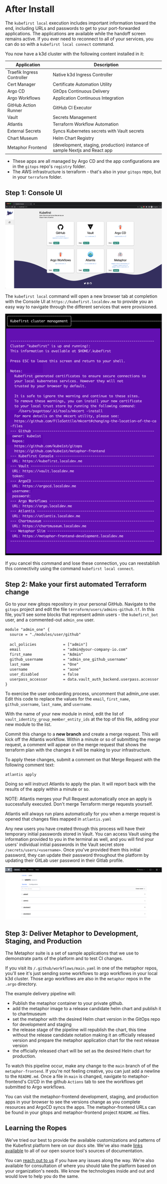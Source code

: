 # After Install

[//]: # (`todo: need new getting started video for github local`)

[//]: # (<iframe width="784" height="441" src="https://www.youtube.com/embed/KEUOaNMUqOM" title="YouTube video player" frameborder="0" allow="accelerometer; autoplay; clipboard-write; encrypted-media; gyroscope; picture-in-picture" allowfullscreen></iframe>)

The `kubefirst local` execution includes important information toward the end, including URLs and passwords to get to your port-forwarded applications. The applications are available while the handoff screen remains active. If you ever need to reconnect to all of your services, you can do so with a `kubefirst local connect` command.

You now have a k3d cluster with the following content installed in it:

| Application                  | Description                                                                            |
|------------------------------|----------------------------------------------------------------------------------------|
| Traefik Ingress Controller   | Native k3d Ingress Controller                                                          |
| Cert Manager                 | Certificate Automation Utility                                                         |
| Argo CD                      | GitOps Continuous Delivery                                                             |
| Argo Workflows               | Application Continuous Integration                                                     |
| GitHub Action Runner         | GitHub CI Executor                                                                     |
| Vault                        | Secrets Management                                                                     |
| Atlantis                     | Terraform Workflow Automation                                                          |
| External Secrets             | Syncs Kubernetes secrets with Vault secrets                                            |
| Chart Museum                 | Helm Chart Registry                                                                    |
| Metaphor Frontend            | (development, staging, production) instance of sample Nextjs and React app             |

- These apps are all managed by Argo CD and the app configurations are in the `gitops` repo's `registry` folder.
- The AWS infrastructure is terraform - that's also in your `gitops` repo, but in your `terraform` folder.

## Step 1: Console UI

![terminal handoff](../../img/kubefirst/local/console.png)

The `kubefirst local` command will open a new browser tab at completion with the Console UI at
`https://kubefirst.localdev.me` to provide you an easy way to navigate through the different services that were provisioned.

![terminal handoff](../../img/kubefirst/local/handoff-screen.png)

If you cancel this command and lose these connection, you can reestablish this connectivity using the command `kubefirst local connect`.

## Step 2: Make your first automated Terraform change

Go to your new gitops repository in your personal GitHub. Navigate to the `gitops` project and edit the file `terraform/users/admins-github.tf`. In this file, you'll see some blocks that represent admin users - the `kubefirst_bot` user, and a commented-out `admin_one` user.


```
module "admin_one" {
  source = "./modules/user/github"

  acl_policies            = ["admin"]
  email                   = "admin@your-company-io.com"
  first_name              = "Admin"
  github_username         = "admin_one_github_username"
  last_name               = "One"
  username                = "aone"
  user_disabled           = false
  userpass_accessor       = data.vault_auth_backend.userpass.accessor
}
```

To exercise the user onboarding process, uncomment that admin_one user. Edit this code to replace the values for the `email`, `first_name`, `github_username`, `last_name`, and `username`. 

With the name of your new module in mind, edit the list of `vault_identity_group_member_entity_ids` at the top of this file, adding your new module to the list.

Commit this change to a **new branch** and create a merge request. This will kick off the Atlantis workflow. Within a minute or so of submitting the merge request, a comment will appear on the merge request that shows the terraform plan with the changes it will be making to your infrastructure. 

To apply these changes, submit a comment on that Merge Request with the following comment text:
```
atlantis apply
```

Doing so will instruct Atlantis to apply the plan. It will report back with the results of the apply within a minute or so.

NOTE: Atlantis merges your Pull Request automatically once an apply is successfully executed. Don't merge Terraform merge requests yourself.

Atlantis will always run plans automatically for you when a merge request is opened that changes files mapped in `atlantis.yaml`

Any new users you have created through this process will have their temporary initial passwords stored in Vault. You can access Vault using the information provided to you in the terminal as well, and you will find your users' individual initial passwords in the Vault secret store `/secrets/users/<username>`. Once you've provided them this initial password, they can update their password throughout the platform by updating their GitLab user password in their Gitlab profile.

![](../../img/kubefirst/getting-started/vault-users.png)

## Step 3: Deliver Metaphor to Development, Staging, and Production

The Metaphor suite is a set of sample applications that we use to demonstrate parts of the platform and to test CI changes.

If you visit its `/.github/workflows/main.yaml` in one of the metaphor repos, you'll see it's just sending some workflows to argo workflows in your local k3d cluster. Those argo workflows are also in the `metaphor` repos in the `.argo` directory.

The example delivery pipeline will:

- Publish the metaphor container to your private github.
- add the metaphor image to a release candidate helm chart and publish it to chartmuseum
- set the metaphor with the desired Helm chart version in the GitOps repo for development and staging
- the release stage of the pipeline will republish the chart, this time without the release candidate notation making it an officially released version and prepare the metaphor application chart for the next release version
- the officially released chart will be set as the desired Helm chart for production.

To watch this pipeline occur, make any change to the `main` branch of of the `metaphor-frontend`. If you're not feeling creative, you can just add a newline to the `README.md`. Once a file in `main` is changed, navigate to metaphor-frontend's CI/CD in the github `Actions` tab to see the workflows get submitted to Argo workflows.

You can visit the metaphor-frontend development, staging, and production apps in your browser to see the versions change as you complete resources and ArgoCD syncs the apps. The metaphor-frontend URLs can be found in your gitops and metaphor-frontend project `README.md` files.

## Learning the Ropes

We've tried our best to provide the available customizations and patterns of the Kubefirst platform here on our docs site. We've also made [links available](./credit.md) to all of our open source tool's sources of documentation.

You can [reach out to us](../../community/index.md) if you have any issues along the way. We're also available for consultation of where you should take the platform based on your organization's needs. We know the technologies inside and out and would love to help you do the same.
